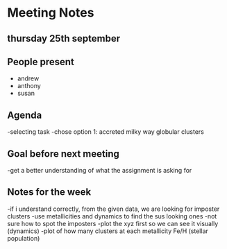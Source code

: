 # Meeting Notes
## thursday 25th september 
## People present
- andrew 
- anthony 
- susan

## Agenda
-selecting task
-chose option 1: accreted milky way globular clusters

## Goal before next meeting 
-get a better understanding of what the assignment is asking for

## Notes for the week
-if i understand correctly, from the given data, we are looking for imposter clusters
-use metallicities and dynamics to find the sus looking ones
-not sure how to spot the imposters
-plot the xyz first so we can see it visually (dynamics)
-plot of how many clusters at each metallicity Fe/H (stellar population)
